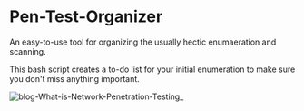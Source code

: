 # Pen-Test-Organizer
An easy-to-use tool for organizing the usually hectic enumaeration and scanning.

This bash script creates a to-do list for your initial enumeration to make sure you don't miss anything important.

![blog-What-is-Network-Penetration-Testing_](https://github.com/jonahingalls/Pen-Test-Organizer/assets/159711627/5f816d18-6422-4da9-953a-cdb1dd6d044c)
